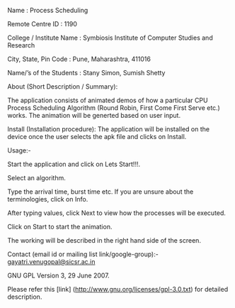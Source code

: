 Name : Process Scheduling

Remote Centre ID  : 1190

College / Institute Name : Symbiosis Institute of Computer Studies and Research

City, State, Pin Code : Pune, Maharashtra, 411016

Name/’s of the Students : Stany Simon, Sumish Shetty

About (Short Description / Summary):

The application consists of animated demos of how a particular CPU Process Scheduling Algorithm (Round Robin, First Come First Serve etc.) works.
The animation will be generted based on user input.

Install (Installation procedure): The application will be installed on the device once the user selects the apk file and clicks on Install.

Usage:-

Start the application and click on Lets Start!!!.

Select an algorithm.

Type the arrival time, burst time etc. If you are unsure about the terminologies, click on Info.

After typing values, click Next to view how the processes will be executed.

Click on Start to start the animation.

The working will be described in the right hand side of the screen.

Contact (email id or mailing list link/google-group):- gayatri.venugopal@sicsr.ac.in

GNU GPL Version 3, 29 June 2007.

Please refer this [link] (http://www.gnu.org/licenses/gpl-3.0.txt) for detailed description.
